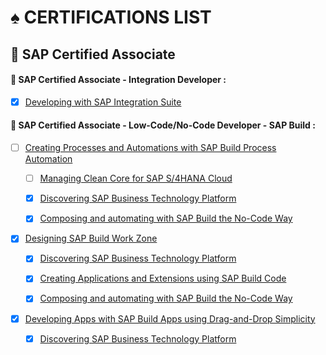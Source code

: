 # ♠ CERTIFICATIONS LIST

## :closed_book: SAP Certified Associate

#### :small_red_triangle_down: SAP Certified Associate - Integration Developer :

- [x] [Developing with SAP Integration Suite](../☼%20BOX%20-%20LEARNING/♠%20Developing%20with%20SAP%20Integration%20Suite/☼%20UNIT%201%20-%20Introducing%20SAP%20Integration%20Suite/♠%201%20-%20Explaining%20Distributed%20Architecture%20and%20Its%20Challenges.md)

#### :small_red_triangle_down: SAP Certified Associate - Low-Code/No-Code Developer - SAP Build :

- [ ] [Creating Processes and Automations with SAP Build Process Automation](../☼%20BOX%20-%20LEARNING/♠%20Creating%20Processes%20and%20Automations%20with%20SAP%20Build%20Process%20Automation/☼%20UNIT%20X%20-%20Title/♠%201%20-%20Module.md)

  - [ ] [Managing Clean Core for SAP S/4HANA Cloud](../☼%20BOX%20-%20LEARNING/♠%20Managing%20Clean%20Core%20for%20SAP%20S4HANA%20Cloud/☼%20UNIT%20X%20-%20Title/♠%201%20-%20Module.md)

  - [x] [Discovering SAP Business Technology Platform](../☼%20BOX%20-%20LEARNING/♠%20Discovering%20SAP%20Business%20Technology%20Platform/☼%20UNIT%201%20-%20SAP%20BTP%20Overview/♠%201%20-%20Illustrating%20the%20SAP%20BTP.md)

  - [x] [Composing and automating with SAP Build the No-Code Way](../☼%20BOX%20-%20LEARNING/♠%20Composing%20and%20automating%20with%20SAP%20Build%20the%20No-Code%20Way/☼%20UNIT%201%20-%20Introducing%20SAP%20Build/♠%201%20-%20Introducing%20SAP%20Build.md)

- [x] [Designing SAP Build Work Zone](../☼%20BOX%20-%20LEARNING/♠%20Designing%20SAP%20Build%20Work%20Zone/☼%20UNIT%20X%20-%20Title/♠%201%20-%20Module.md)

  - [x] [Discovering SAP Business Technology Platform](../☼%20BOX%20-%20LEARNING/♠%20Discovering%20SAP%20Business%20Technology%20Platform/☼%20UNIT%201%20-%20SAP%20BTP%20Overview/♠%201%20-%20Illustrating%20the%20SAP%20BTP.md)

  - [x] [Creating Applications and Extensions using SAP Build Code](../☼%20BOX%20-%20LEARNING/♠%20Creating%20Applications%20and%20Extensions%20using%20SAP%20Build%20Code/☼%20UNIT%201%20-%20Introducting%20SAP%20Build%20Code/♠%201%20-%20Introducing%20SAP%20Build%20Code.md)

  - [x] [Composing and automating with SAP Build the No-Code Way](../☼%20BOX%20-%20LEARNING/♠%20Composing%20and%20automating%20with%20SAP%20Build%20the%20No-Code%20Way/☼%20UNIT%201%20-%20Introducing%20SAP%20Build/♠%201%20-%20Introducing%20SAP%20Build.md)

- [x] [Developing Apps with SAP Build Apps using Drag-and-Drop Simplicity](../☼%20BOX%20-%20LEARNING/♠%20Developing%20Apps%20with%20SAP%20Build%20Apps%20using%20D&Drop/☼%20UNIT%201%20-%20Getting%20Started%20With%20SAP%20Build%20Apps/♠%201%20-%20Explaining%20SAP%20Build%20Apps.md)

  - [x] [Discovering SAP Business Technology Platform](../☼%20BOX%20-%20LEARNING/♠%20Discovering%20SAP%20Business%20Technology%20Platform/☼%20UNIT%201%20-%20SAP%20BTP%20Overview/♠%201%20-%20Illustrating%20the%20SAP%20BTP.md)
